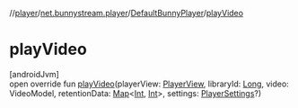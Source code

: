 //[player](../../../index.md)/[net.bunnystream.player](../index.md)/[DefaultBunnyPlayer](index.md)/[playVideo](play-video.md)

# playVideo

[androidJvm]\
open override fun [playVideo](play-video.md)(playerView: [PlayerView](https://developer.android.com/reference/kotlin/androidx/media3/ui/PlayerView.html), libraryId: [Long](https://kotlinlang.org/api/latest/jvm/stdlib/kotlin/-long/index.html), video: VideoModel, retentionData: [Map](https://kotlinlang.org/api/latest/jvm/stdlib/kotlin.collections/-map/index.html)&lt;[Int](https://kotlinlang.org/api/latest/jvm/stdlib/kotlin/-int/index.html), [Int](https://kotlinlang.org/api/latest/jvm/stdlib/kotlin/-int/index.html)&gt;, settings: [PlayerSettings](../../../../sdk/sdk/net.bunnystream.androidsdk.settings.domain.model/-player-settings/index.md)?)
